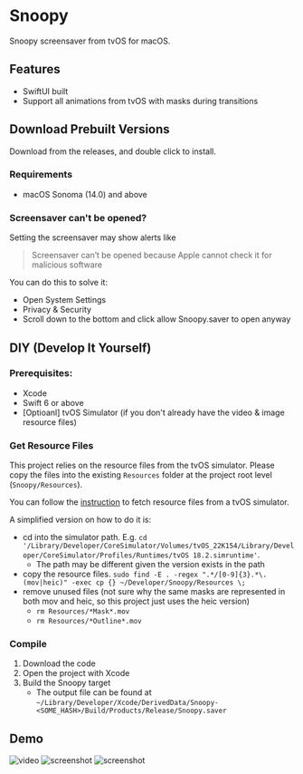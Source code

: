 # Snoopy
Snoopy screensaver from tvOS for macOS.

## Features
* SwiftUI built
* Support all animations from tvOS with masks during transitions

## Download Prebuilt Versions
Download from the releases, and double click to install.

### Requirements
* macOS Sonoma (14.0) and above

### Screensaver can't be opened?
Setting the screensaver may show alerts like 

> Screensaver can’t be opened because Apple cannot check it for malicious software

You can do this to solve it:

* Open System Settings
* Privacy & Security
* Scroll down to the bottom and click allow Snoopy.saver to open anyway

## DIY (Develop It Yourself)

### Prerequisites:
* Xcode
* Swift 6 or above
* [Optioanl] tvOS Simulator (if you don't already have the video & image resource files)

### Get Resource Files
This project relies on the resource files from the tvOS simulator.
Please copy the files into the existing `Resources` folder at the project root level (`Snoopy/Resources`).

You can follow the [instruction](https://github.com/user-attachments/assets/d3faed3f-44f3-476b-9822-26835c8d32f7) to fetch resource files from a tvOS simulator.

A simplified version on how to do it is:
* cd into the simulator path. E.g. `cd '/Library/Developer/CoreSimulator/Volumes/tvOS_22K154/Library/Developer/CoreSimulator/Profiles/Runtimes/tvOS 18.2.simruntime'`. 
    * The path may be different given the version exists in the path
* copy the resource files. `sudo find -E . -regex ".*/[0-9]{3}.*\.(mov|heic)" -exec cp {} ~/Developer/Snoopy/Resources \;`
* remove unused files (not sure why the same masks are represented in both mov and heic, so this project just uses the heic version)
    * `rm Resources/*Mask*.mov`
    * `rm Resources/*Outline*.mov`

### Compile
1. Download the code
2. Open the project with Xcode
3. Build the Snoopy target
    * The output file can be found at `~/Library/Developer/Xcode/DerivedData/Snoopy-<SOME_HASH>/Build/Products/Release/Snoopy.saver`

## Demo
![video](https://github.com/user-attachments/assets/0a9002e7-2191-4225-bea7-b161585db29a)
![screenshot](https://github.com/user-attachments/assets/88ebe8b2-e70b-44a4-89fa-339a833303a7)
![screenshot](https://github.com/user-attachments/assets/d3faed3f-44f3-476b-9822-26835c8d32f7)

